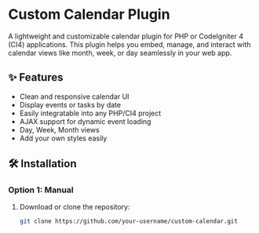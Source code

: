 # Custom Calendar Plugin

A lightweight and customizable calendar plugin for PHP or CodeIgniter 4 (CI4) applications. This plugin helps you embed, manage, and interact with calendar views like month, week, or day seamlessly in your web app.

## ✨ Features

- Clean and responsive calendar UI
- Display events or tasks by date
- Easily integratable into any PHP/CI4 project
- AJAX support for dynamic event loading
- Day, Week, Month views
- Add your own styles easily

## 🛠️ Installation

### Option 1: Manual

1. Download or clone the repository:
   ```bash
   git clone https://github.com/your-username/custom-calendar.git
